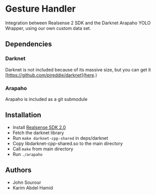 # Gesture Handler

Integration between Realsense 2 SDK and the Darknet Arapaho YOLO Wrapper, using our own custom data set.

## Dependencies

### Darknet
Darknet is not included because of its massive size, but you can get it [https://github.com/pjreddie/darknet](here.)

### Arapaho
Arapaho is included as a git submodule

## Installation

 - Install [Realsense SDK 2.0](https://github.com/IntelRealSense/librealsense/blob/master/doc/distribution_linux.md)
 - Fetch the darknet library
 - Run `make darknet-cpp-shared` in deps/darknet
 - Copy libdarknet-cpp-shared.so to the main directory
 - Call `make` from main directory
 - Run `./arapaho`

## Authors

 * John Sourour
 * Karim Abdel Hamid